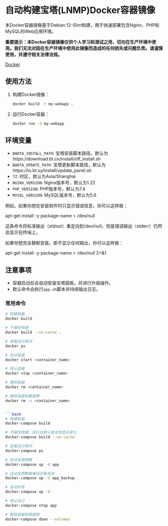 # 自动构建宝塔(LNMP)Docker容器镜像

本Docker容器镜像基于Debian:12-Slim构建，用于快速部署包含Nginx、PHP和MySQL的Web应用环境。

**重要提示：本Docker容器镜像仅供个人学习和测试之用，切勿在生产环境中使用。我们无法对因在生产环境中使用此镜像而造成的任何损失或问题负责。请谨慎使用，并遵守相关法律法规。**

[Docker](https://hub.docker.com/r/hogarfly/btpanel)

## 使用方法

1. 构建Docker镜像：
    ```bash
    docker build -t my-webapp .
    ```

2. 运行Docker容器：
    ```bash
    docker run -d my-webapp
    ```

## 环境变量

- `BAOTA_INSTALL_PATH`: 宝塔安装脚本路径，默认为https://download.bt.cn/install/off_install.sh
- `BAOTA_UPDATE_PATH`: 宝塔更新脚本路径，默认为https://io.bt.sy/install/update_panel.sh
- `TZ`: 时区，默认为Asia/Shanghai
- `NGINX_VERSION`: Nginx版本号，默认为1.22
- `PHP_VERSION`: PHP版本号，默认为7.4
- `MYSQL_VERSION`: MySQL版本号，默认为5.6

例如，如果你想在安装软件时只显示错误信息，你可以这样做：

apt-get install -y package-name > /dev/null

这条命令将标准输出（stdout）重定向到/dev/null，但是错误输出（stderr）仍然会显示在终端上。

如果你想完全静默安装，即不显示任何输出，你可以这样做：

apt-get install -y package-name > /dev/null 2>&1


## 注意事项

- 容器启动后会自动安装宝塔面板，并进行升级操作。
- 默认命令会执行`app.sh`脚本并持续输出日志。

### 常用命令
```bash
# 构建容器
docker build

# 不缓存构建
docker build --no-cache .

# 查看运行情况
docker ps

# 启动容器
docker start <container_name>

# 停止容器
docker stop <container_name>

# 删除容器
docker rm <container_name>

# 删除容器和数据卷
docker rm -v <container_name>


```bash
# 构建容器
docker-compose build

# 不缓存构建，执行后默认登录信息会变化
docker-compose build --no-cache

# 查看运行情况
docker-compose ps

# 启动宝塔镜像
docker-compose up -d app

# 启动宝塔数据备份迁移系统
docker-compose up -d app_backup

# 启动所有
docker-compose up -d

# 停止运行
docker-compose stop app

# 删除容器和数据卷
docker-compose down --volumes

```

